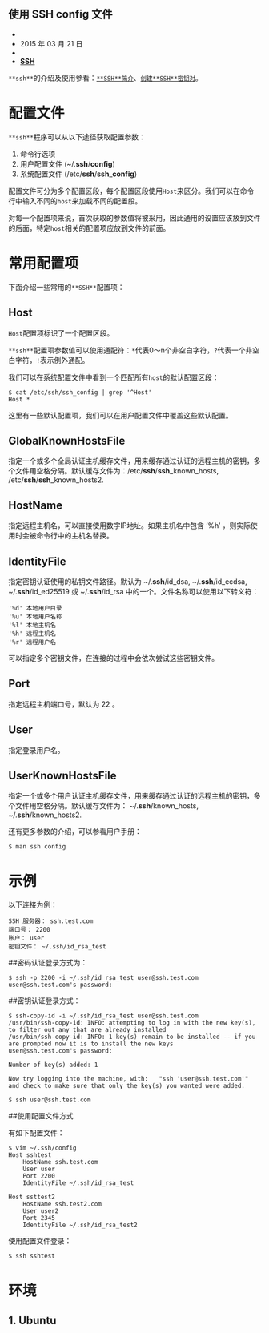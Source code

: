 ## 使用 **SSH** **config** 文件

- 
- 2015 年 03 月 21 日
- 
- [**SSH**](http://daemon369.github.io/categories.html#SSH-ref)

`**ssh**`的介绍及使用参看：[`**SSH**简介`](http://daemon369.github.io/ssh/2015/03/16/01-brief-introduction-for-ssh)、[`创建**SSH**密钥对`](http://daemon369.github.io/ssh/2015/03/08/generating-ssh-keys)。

# 配置文件

`**ssh**`程序可以从以下途径获取配置参数：

1. 命令行选项
2. 用户配置文件 (~/.**ssh**/**config**)
3. 系统配置文件 (/etc/**ssh**/**ssh**_**config**)

配置文件可分为多个配置区段，每个配置区段使用`Host`来区分。我们可以在命令行中输入不同的`host`来加载不同的配置段。

对每一个配置项来说，首次获取的参数值将被采用，因此通用的设置应该放到文件的后面，特定`host`相关的配置项应放到文件的前面。

# 常用配置项

下面介绍一些常用的`**SSH**`配置项：

## Host

`Host`配置项标识了一个配置区段。

`**ssh**`配置项参数值可以使用通配符：`*`代表0～n个非空白字符，`?`代表一个非空白字符，`!`表示例外通配。

我们可以在系统配置文件中看到一个匹配所有`host`的默认配置区段：

```
$ cat /etc/ssh/ssh_config | grep '^Host'
Host *
```

这里有一些默认配置项，我们可以在用户配置文件中覆盖这些默认配置。

## GlobalKnownHostsFile

指定一个或多个全局认证主机缓存文件，用来缓存通过认证的远程主机的密钥，多个文件用空格分隔。默认缓存文件为：/etc/**ssh**/**ssh**_known_hosts, /etc/**ssh**/**ssh**_known_hosts2.

## HostName

指定远程主机名，可以直接使用数字IP地址。如果主机名中包含 ‘%h’ ，则实际使用时会被命令行中的主机名替换。

## IdentityFile

指定密钥认证使用的私钥文件路径。默认为 ~/.**ssh**/id_dsa, ~/.**ssh**/id_ecdsa, ~/.**ssh**/id_ed25519 或 ~/.**ssh**/id_rsa 中的一个。文件名称可以使用以下转义符：

```
'%d' 本地用户目录
'%u' 本地用户名称
'%l' 本地主机名
'%h' 远程主机名
'%r' 远程用户名
```

可以指定多个密钥文件，在连接的过程中会依次尝试这些密钥文件。

## Port

指定远程主机端口号，默认为 22 。

## User

指定登录用户名。

## UserKnownHostsFile

指定一个或多个用户认证主机缓存文件，用来缓存通过认证的远程主机的密钥，多个文件用空格分隔。默认缓存文件为： ~/.**ssh**/known_hosts, ~/.**ssh**/known_hosts2.

还有更多参数的介绍，可以参看用户手册：

```
$ man ssh config
```

# 示例

以下连接为例：

```
SSH 服务器： ssh.test.com
端口号： 2200
账户： user
密钥文件： ~/.ssh/id_rsa_test
```

\##密码认证登录方式为：

```
$ ssh -p 2200 -i ~/.ssh/id_rsa_test user@ssh.test.com
user@ssh.test.com's password:
```

\##密钥认证登录方式：

```
$ ssh-copy-id -i ~/.ssh/id_rsa_test user@ssh.test.com
/usr/bin/ssh-copy-id: INFO: attempting to log in with the new key(s), to filter out any that are already installed
/usr/bin/ssh-copy-id: INFO: 1 key(s) remain to be installed -- if you are prompted now it is to install the new keys
user@ssh.test.com's password:

Number of key(s) added: 1

Now try logging into the machine, with:   "ssh 'user@ssh.test.com'"
and check to make sure that only the key(s) you wanted were added.

$ ssh user@ssh.test.com
```

\##使用配置文件方式

有如下配置文件：

```
$ vim ~/.ssh/config
Host sshtest
    HostName ssh.test.com
    User user
    Port 2200
    IdentityFile ~/.ssh/id_rsa_test

Host ssttest2
    HostName ssh.test2.com
    User user2
    Port 2345
    IdentityFile ~/.ssh/id_rsa_test2
```

使用配置文件登录：

```
$ ssh sshtest
```

# 环境

## 1. Ubuntu